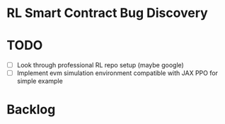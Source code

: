
# RL Smart Contract Bug Discovery


# TODO

- [ ] Look through professional RL repo setup (maybe google)
- [ ] Implement evm simulation environment compatible with JAX PPO for simple example

# Backlog


